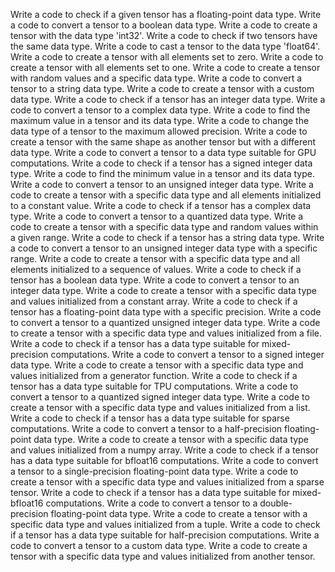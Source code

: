 Write a code to check if a given tensor has a floating-point data type.
Write a code to convert a tensor to a boolean data type.
Write a code to create a tensor with the data type 'int32'.
Write a code to check if two tensors have the same data type.
Write a code to cast a tensor to the data type 'float64'.
Write a code to create a tensor with all elements set to zero.
Write a code to create a tensor with all elements set to one.
Write a code to create a tensor with random values and a specific data type.
Write a code to convert a tensor to a string data type.
Write a code to create a tensor with a custom data type.
Write a code to check if a tensor has an integer data type.
Write a code to convert a tensor to a complex data type.
Write a code to find the maximum value in a tensor and its data type.
Write a code to change the data type of a tensor to the maximum allowed precision.
Write a code to create a tensor with the same shape as another tensor but with a different data type.
Write a code to convert a tensor to a data type suitable for GPU computations.
Write a code to check if a tensor has a signed integer data type.
Write a code to find the minimum value in a tensor and its data type.
Write a code to convert a tensor to an unsigned integer data type.
Write a code to create a tensor with a specific data type and all elements initialized to a constant value.
Write a code to check if a tensor has a complex data type.
Write a code to convert a tensor to a quantized data type.
Write a code to create a tensor with a specific data type and random values within a given range.
Write a code to check if a tensor has a string data type.
Write a code to convert a tensor to an unsigned integer data type with a specific range.
Write a code to create a tensor with a specific data type and all elements initialized to a sequence of values.
Write a code to check if a tensor has a boolean data type.
Write a code to convert a tensor to an integer data type.
Write a code to create a tensor with a specific data type and values initialized from a constant array.
Write a code to check if a tensor has a floating-point data type with a specific precision.
Write a code to convert a tensor to a quantized unsigned integer data type.
Write a code to create a tensor with a specific data type and values initialized from a file.
Write a code to check if a tensor has a data type suitable for mixed-precision computations.
Write a code to convert a tensor to a signed integer data type.
Write a code to create a tensor with a specific data type and values initialized from a generator function.
Write a code to check if a tensor has a data type suitable for TPU computations.
Write a code to convert a tensor to a quantized signed integer data type.
Write a code to create a tensor with a specific data type and values initialized from a list.
Write a code to check if a tensor has a data type suitable for sparse computations.
Write a code to convert a tensor to a half-precision floating-point data type.
Write a code to create a tensor with a specific data type and values initialized from a numpy array.
Write a code to check if a tensor has a data type suitable for bfloat16 computations.
Write a code to convert a tensor to a single-precision floating-point data type.
Write a code to create a tensor with a specific data type and values initialized from a sparse tensor.
Write a code to check if a tensor has a data type suitable for mixed-bfloat16 computations.
Write a code to convert a tensor to a double-precision floating-point data type.
Write a code to create a tensor with a specific data type and values initialized from a tuple.
Write a code to check if a tensor has a data type suitable for half-precision computations.
Write a code to convert a tensor to a custom data type.
Write a code to create a tensor with a specific data type and values initialized from another tensor.